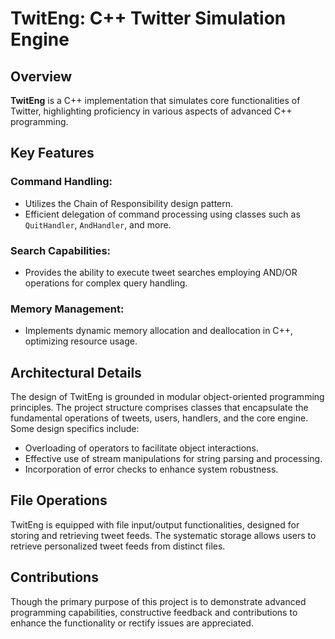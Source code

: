 # TwitEng: C++ Twitter Simulation Engine

## Overview
**TwitEng** is a C++ implementation that simulates core functionalities of Twitter, highlighting proficiency in various aspects of advanced C++ programming.

## Key Features
### Command Handling:
- Utilizes the Chain of Responsibility design pattern.
- Efficient delegation of command processing using classes such as `QuitHandler`, `AndHandler`, and more.

### Search Capabilities:
- Provides the ability to execute tweet searches employing AND/OR operations for complex query handling.

### Memory Management:
- Implements dynamic memory allocation and deallocation in C++, optimizing resource usage.

## Architectural Details
The design of TwitEng is grounded in modular object-oriented programming principles. The project structure comprises classes that encapsulate the fundamental operations of tweets, users, handlers, and the core engine. Some design specifics include:
- Overloading of operators to facilitate object interactions.
- Effective use of stream manipulations for string parsing and processing.
- Incorporation of error checks to enhance system robustness.

## File Operations
TwitEng is equipped with file input/output functionalities, designed for storing and retrieving tweet feeds. The systematic storage allows users to retrieve personalized tweet feeds from distinct files.

## Contributions
Though the primary purpose of this project is to demonstrate advanced programming capabilities, constructive feedback and contributions to enhance the functionality or rectify issues are appreciated.
